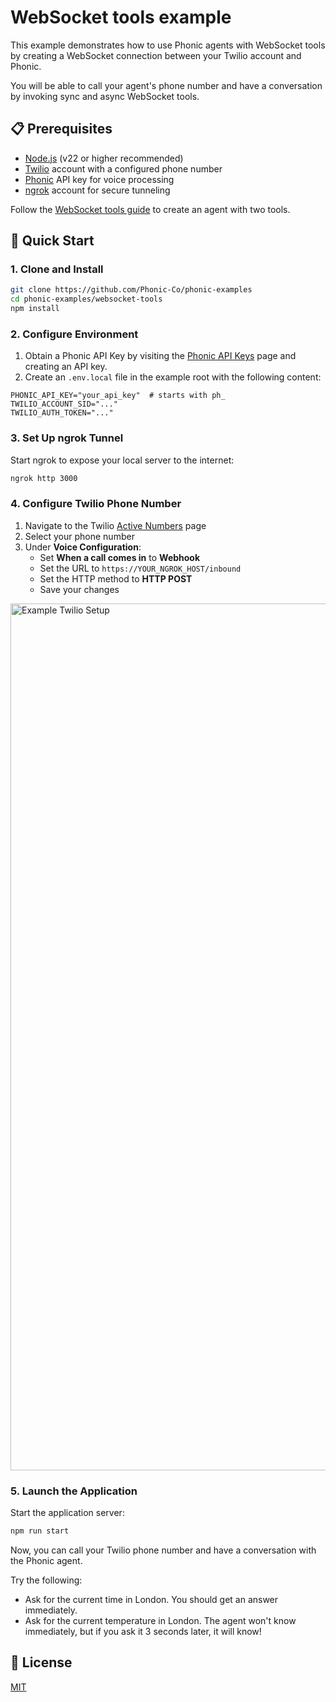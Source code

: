 # WebSocket tools example

This example demonstrates how to use Phonic agents with WebSocket tools by creating a WebSocket connection between your Twilio account and Phonic.

You will be able to call your agent's phone number and have a conversation by invoking sync and async WebSocket tools.

## 📋 Prerequisites

- [Node.js](https://nodejs.org) (v22 or higher recommended)
- [Twilio](https://www.twilio.com) account with a configured phone number
- [Phonic](https://phonic.co) API key for voice processing
- [ngrok](https://ngrok.com) account for secure tunneling

Follow the [WebSocket tools guide](https://docs.phonic.co/guides/websocket_tools) to create an agent with two tools.

## 🚀 Quick Start

### 1. Clone and Install

```bash
git clone https://github.com/Phonic-Co/phonic-examples
cd phonic-examples/websocket-tools
npm install
```

### 2. Configure Environment

1. Obtain a Phonic API Key by visiting the [Phonic API Keys](https://phonic.co/api-keys) page and creating an API key.
2. Create an `.env.local` file in the example root with the following content:
```
PHONIC_API_KEY="your_api_key"  # starts with ph_
TWILIO_ACCOUNT_SID="..."
TWILIO_AUTH_TOKEN="..."
```

### 3. Set Up ngrok Tunnel

Start ngrok to expose your local server to the internet:

```bash
ngrok http 3000
```

### 4. Configure Twilio Phone Number

1. Navigate to the Twilio [Active Numbers](https://console.twilio.com/us1/develop/phone-numbers/manage/incoming) page
2. Select your phone number
3. Under **Voice Configuration**:
   - Set **When a call comes in** to **Webhook**
   - Set the URL to `https://YOUR_NGROK_HOST/inbound`
   - Set the HTTP method to **HTTP POST**
   - Save your changes

<img width="1387" alt="Example Twilio Setup" src="https://github.com/user-attachments/assets/f8b5ea16-8c01-4d7f-bdf4-04c128fc2c53" />

### 5. Launch the Application

Start the application server:

```bash
npm run start
```

Now, you can call your Twilio phone number and have a conversation with the Phonic agent.

Try the following:
* Ask for the current time in London. You should get an answer immediately.
* Ask for the current temperature in London. The agent won't know immediately, but if you ask it 3 seconds later, it will know!

## 📄 License

[MIT](LICENSE)
